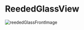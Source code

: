 # ReededGlassView
![reededGlassFrontImage](https://github.com/Chaehui-Seo/ReededGlassView/assets/73422344/cde7c70f-77b1-4a82-8e27-c36a228735cb)
